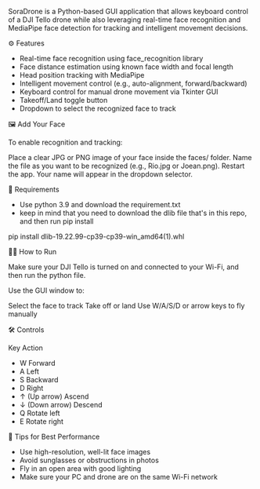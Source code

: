 SoraDrone is a Python-based GUI application that allows keyboard control of a DJI Tello drone while also leveraging real-time face recognition and MediaPipe face detection for tracking and intelligent movement decisions.


⚙️ Features

- Real-time face recognition using face_recognition library
- Face distance estimation using known face width and focal length
- Head position tracking with MediaPipe
- Intelligent movement control (e.g., auto-alignment, forward/backward)
- Keyboard control for manual drone movement via Tkinter GUI
- Takeoff/Land toggle button
- Dropdown to select the recognized face to track


🖼️ Add Your Face

To enable recognition and tracking:

Place a clear JPG or PNG image of your face inside the faces/ folder.
Name the file as you want to be recognized (e.g., Rio.jpg or Joean.png).
Restart the app. Your name will appear in the dropdown selector.


🧰 Requirements
- Use python 3.9 and download the requirement.txt
- keep in mind that you need to download the dlib file that's in this repo, and then run pip install

 pip install dlib-19.22.99-cp39-cp39-win_amd64(1).whl



🧑‍💻 How to Run

Make sure your DJI Tello is turned on and connected to your Wi-Fi, and then run the python file.

Use the GUI window to:

Select the face to track
Take off or land
Use W/A/S/D or arrow keys to fly manually

🛠️ Controls

Key	Action
- W	Forward
- A	Left
- S	Backward
- D	Right
- ↑ (Up arrow)	Ascend
- ↓ (Down arrow)	Descend
- Q	Rotate left
- E	Rotate right



📸 Tips for Best Performance

- Use high-resolution, well-lit face images
- Avoid sunglasses or obstructions in photos
- Fly in an open area with good lighting
- Make sure your PC and drone are on the same Wi-Fi network
